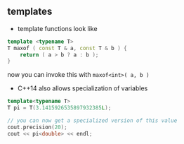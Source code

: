 ## templates

* template functions look like

```cpp
template <typename T>
T maxof ( const T & a, const T & b ) {
    return ( a > b ? a : b );
}
```
now you can invoke this with `maxof<int>( a, b )`

* C++14 also allows specialization of variables

```cpp
template<typename T>
T pi = T(3.1415926535897932385L);

// you can now get a specialized version of this value
cout.precision(20);
cout << pi<double> << endl;

```

